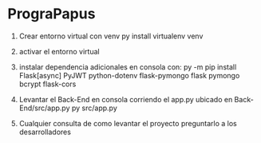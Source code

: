 # PrograPapus
1. Crear entorno virtual con venv
    py install virtualenv venv

2. activar el entorno virtual

3. instalar dependencia adicionales en consola con:
    py -m pip install Flask[async] PyJWT python-dotenv flask-pymongo flask pymongo bcrypt flask-cors

4. Levantar el Back-End en consola corriendo el app.py ubicado en Back-End/src/app.py
    py src/app.py

5. Cualquier consulta de como levantar el proyecto preguntarlo a los desarrolladores